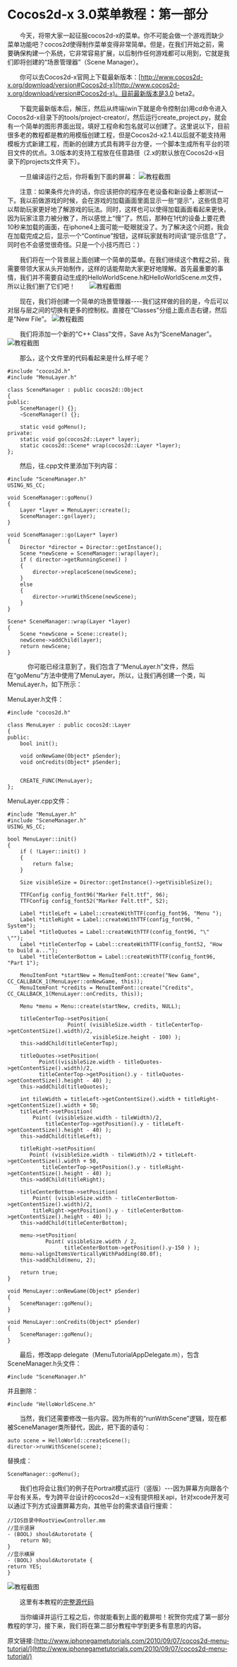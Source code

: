 # Cocos2d-x 3.0菜单教程：第一部分

　　今天，将带大家一起征服cocos2d-x的菜单。你不可能会做一个游戏而缺少菜单功能吧？cocos2d使得制作菜单变得非常简单。但是，在我们开始之前，需要确保构建一个系统，它非常容易扩展，以后制作任何游戏都可以用到，它就是我们即将创建的“场景管理器”（Scene Manager）。

　　你可以去Cocos2d-x官网上下载最新版本：[http://www.cocos2d-x.org/download/version#Cocos2d-x](http://www.cocos2d-x.org/download/version#Cocos2d-x)。目前最新版本是3.0 beta2。

　　下载完最新版本后，解压，然后从终端(win下就是命令控制台)用cd命令进入Cocos2d-x目录下的tools/project-creator/，然后运行create_project.py，就会有一个简单的图形界面出现，填好工程命和包名就可以创建了。这里说以下，目前很多老的教程都是教的用模版创建工程，但是Cocos2d-x2.1.4以后就不能支持用模板方式新建工程，而新的创建方式具有跨平台方便，一个脚本生成所有平台的项目文件的优点。3.0版本的支持工程放在任意路径（2.x的默认放在Cocos2d-x目录下的projects文件夹下）。

　　一旦编译运行之后，你将看到下面的屏幕：
	![][p1]
 

　　注意：如果条件允许的话，你应该把你的程序在老设备和新设备上都测试一下。我以前做游戏的时候，会在游戏的加载画面里面显示一些“提示”，这些信息可以帮助玩家更好地了解游戏的玩法。同时，这样也可以使得加载画面看起来更快，因为玩家注意力被分散了，所以感觉上“慢”了。然后，那种在1代的设备上要花费10秒来加载的画面，在iphone4上面可能一眨眼就没了。为了解决这个问题，我会在加载完成之后，显示一个“Continue”按钮，这样玩家就有时间读“提示信息”了，同时也不会感觉很奇怪。只是一个小技巧而已：）

　　我们将在一个背景层上面创建一个简单的菜单。在我们继续这个教程之前，我需要带领大家从头开始制作，这样的话能帮助大家更好地理解。首先最重要的事情，我们并不需要自动生成的HelloWorldScene.h和HelloWorldScene.m文件，所以让我们删了它们吧！
　　![][p2] 

　　现在，我们将创建一个简单的场景管理器----我们这样做的目的是，今后可以对层与层之间的切换有更多的控制权。直接在“Classes”分组上面点击右键，然后是“New File”。
   ![][p3]

　　我们将添加一个新的“C++ Class”文件，Save As为“SceneManager”。
　　![][p4]

　　那么，这个文件里的代码看起来是什么样子呢？


```
#include "cocos2d.h"
#include "MenuLayer.h"

class SceneManager : public cocos2d::Object
{
public:
    SceneManager() {};
    ~SceneManager() {};
    
    static void goMenu();
private:
    static void go(cocos2d::Layer* layer);
    static cocos2d::Scene* wrap(cocos2d::Layer *layer);
};
```

　　然后，往.cpp文件里添加下列内容：


```
#include "SceneManager.h"
USING_NS_CC;

void SceneManager::goMenu()
{
    Layer *layer = MenuLayer::create();
    SceneManager::go(layer);
}

void SceneManager::go(Layer* layer)
{
    Director *director = Director::getInstance();
    Scene *newScene = SceneManager::wrap(layer);
    if ( director->getRunningScene() )
    {
        director->replaceScene(newScene);
    }
    else
    {
        director->runWithScene(newScene);
    }
}

Scene* SceneManager::wrap(Layer *layer)
{
    Scene *newScene = Scene::create();
    newScene->addChild(layer);
    return newScene;
}
```
　
　　你可能已经注意到了，我们包含了“MenuLayer.h”文件，然后在“goMenu”方法中使用了MenuLayer。所以，让我们再创建一个类，叫MenuLayer.h，如下所示：

MenuLayer.h文件：


```
#include "cocos2d.h"

class MenuLayer : public cocos2d::Layer
{
public:
    bool init();
    
    void onNewGame(Object* pSender);
    void onCredits(Object* pSender);
    
    
    CREATE_FUNC(MenuLayer);
};
```


MenuLayer.cpp文件：


```
#include "MenuLayer.h"
#include "SceneManager.h"
USING_NS_CC;

bool MenuLayer::init()
{
    if ( !Layer::init() )
    {
        return false;
    }
    
    Size visibleSize = Director::getInstance()->getVisibleSize();
    
    TTFConfig config_font96("Marker Felt.ttf", 96);
    TTFConfig config_font52("Marker Felt.ttf", 52);
    
    Label *titleLeft = Label::createWithTTF(config_font96, "Menu ");
    Label *titleRight = Label::createWithTTF(config_font96, " System");
    Label *titleQuotes = Label::createWithTTF(config_font96, "\"                        \"");
    Label *titleCenterTop = Label::createWithTTF(config_font52, "How to build a...");
    Label *titleCenterBottom = Label::createWithTTF(config_font96, "Part 1");
    
    MenuItemFont *startNew = MenuItemFont::create("New Game", CC_CALLBACK_1(MenuLayer::onNewGame, this));
    MenuItemFont *credits = MenuItemFont::create("Credits", CC_CALLBACK_1(MenuLayer::onCredits, this));

    Menu *menu = Menu::create(startNew, credits, NULL);
    
    titleCenterTop->setPosition(
                   Point( (visibleSize.width - titleCenterTop->getContentSize().width)/2,
                           visibleSize.height - 100) );
    this->addChild(titleCenterTop);
    
    titleQuotes->setPosition(
          Point((visibleSize.width - titleQuotes->getContentSize().width)/2,
          titleCenterTop->getPosition().y - titleQuotes->getContentSize().height - 40) );
    this->addChild(titleQuotes);
    
    int tileWidth = titleLeft->getContentSize().width + titleRight->getContentSize().width + 50;
    titleLeft->setPosition(
        Point( (visibleSize.width - tileWidth)/2,
            titleCenterTop->getPosition().y - titleLeft->getContentSize().height - 40) );
    this->addChild(titleLeft);
    
    titleRight->setPosition(
       Point( (visibleSize.width - tileWidth)/2 + titleLeft->getContentSize().width + 50,
           titleCenterTop->getPosition().y - titleRight->getContentSize().height - 40) );
    this->addChild(titleRight);
    
    titleCenterBottom->setPosition(
    	Point( (visibleSize.width - titleCenterBottom->getContentSize().width)/2,
        titleRight->getPosition().y - titleCenterBottom->getContentSize().height - 40) );
    this->addChild(titleCenterBottom);

    menu->setPosition(
            Point( visibleSize.width / 2,
                  titleCenterBottom->getPosition().y-150 ) );
    menu->alignItemsVerticallyWithPadding(80.0f);
    this->addChild(menu, 2);

    return true;
}

void MenuLayer::onNewGame(Object* pSender)
{
    SceneManager::goMenu();
}

void MenuLayer::onCredits(Object* pSender)
{
    SceneManager::goMenu();
}
```
 

　　最后，修改app delegate（MenuTutorialAppDelegate.m），包含SceneManager.h头文件：


```
#include "SceneManager.h"
```

并且删除：

```
#include "HelloWorldScene.h"
```

　　当然，我们还需要修改一些内容。因为所有的“runWithScene”逻辑，现在都被SceneManager类所替代，因此，把下面的语句：


```
auto scene = HelloWorld::createScene();
director->runWithScene(scene);
```

替换成：


```
SceneManager::goMenu();
```

　　我们也将会让我们的例子在Portrait模式运行（竖版）---因为屏幕方向跟各个平台有关系，专为跨平台设计的cocos2d－x没有提供相关api，针对xcode开发可以通过下列方式设置屏幕方向，其他平台的需求请自行搜索：

```
//IOS目录中RootViewController.mm
//显示竖屏
- (BOOL) shouldAutorotate {
    return NO;
}
//显示横屏
- (BOOL) shouldAutorotate { 
return YES;
}
```

![][p5]

　　这里有本教程的[完整源代码][1]

　　当你编译并运行工程之后，你就能看到上面的截屏啦！祝贺你完成了第一部分教程的学习，接下来，我们将在第二部分教程中学到更多有意思的内容。

原文链接:[http://www.iphonegametutorials.com/2010/09/07/cocos2d-menu-tutorial/](http://www.iphonegametutorials.com/2010/09/07/cocos2d-menu-tutorial/)




[p1]: ./res/course_screenshot1.png "教程截图"
[p2]: ./res/course_screenshot2.png "教程截图"
[p3]: ./res/course_screenshot3.png "教程截图"
[p4]: ./res/course_screenshot4.png "教程截图"
[p5]: ./res/course_screenshot5.png "教程截图"



[1]: ./MenuTutorialPart1.zip "完整源代码"
